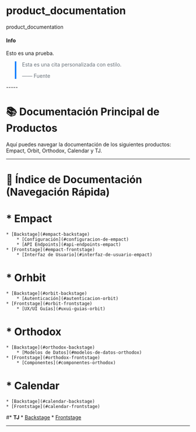 

# product_documentation
product_documentation


<div class="alert alert-info">
  <h4>Info</h4>
  <p>Esto es una prueba.</p>
</div>

<blockquote style="border-left: 4px solid #007bff; padding-left: 1rem; color: #6c757d;">
  <p>Esta es una cita personalizada con estilo.</p>
  <footer>—— Fuente</footer>
</blockquote>
-----



# 📚 Documentación Principal de Productos

Aquí puedes navegar la documentación de los siguientes productos: Empact, Orbit, Orthodox, Calendar y TJ.

---

# 📌 Índice de Documentación (Navegación Rápida)

# * **Empact**
    * [Backstage](#empact-backstage)
        * [Configuración](#configuracion-de-empact)
        * [API Endpoints](#api-endpoints-empact)
    * [Frontstage](#empact-frontstage)
        * [Interfaz de Usuario](#interfaz-de-usuario-empact)

# * **Orhbit**
    * [Backstage](#orbit-backstage)
        * [Autenticación](#autenticacion-orbit)
    * [Frontstage](#orbit-frontstage)
        * [UX/UI Guías](#uxui-guias-orbit)

# * **Orthodox**
    * [Backstage](#orthodox-backstage)
        * [Modelos de Datos](#modelos-de-datos-orthodox)
    * [Frontstage](#orthodox-frontstage)
        * [Componentes](#componentes-orthodox)

# * **Calendar**
    * [Backstage](#calendar-backstage)
    * [Frontstage](#calendar-frontstage)

#* **TJ**
    * [Backstage](#tj-backstage)
    * [Frontstage](#tj-frontstage)

---
